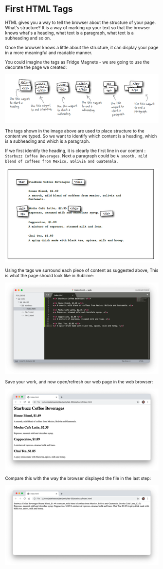 # First HTML Tags

HTML gives you a way to tell the browser about the structure of your page. What's structure? It is a way of marking up your text so that the browser knows what's a heading, what text is a paragraph, what text is a subheading and so on.

Once the browser knows a little about the structure, it can display your page in a more meaningful and readable manner.

You could imagine the tags as Fridge Magnets - we are going to use the decorate the page we created:

![](./img/18.png)

The tags shown in the image above are used to place structure to the content we typed. So we want to identify which content is a heading, which is a subheading and which is a paragraph.

If we first identify the heading, it is clearly the first line in our content : `Starbuzz Coffee Beverages`. Next a paragraph could be `A smooth, mild blend of coffees from Mexico, Bolivia and Guatemala.`

![](./img/19.png)

Using the tags we surround each piece of content as suggested above, This is what the page should look like in Sublime:

![](./img/46.png)

Save your work, and now open/refresh our web page in the web browser:

![](./img/47.png)

Compare this with the way the browser displayed the file in the last step:

![](./img/45.png)

